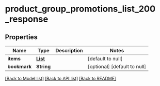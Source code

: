 # product_group_promotions_list_200_response
## Properties

| Name | Type | Description | Notes |
|------------ | ------------- | ------------- | -------------|
| **items** | [**List**](ProductGroupPromotionResponseItem.md) |  | [default to null] |
| **bookmark** | **String** |  | [optional] [default to null] |

[[Back to Model list]](../README.md#documentation-for-models) [[Back to API list]](../README.md#documentation-for-api-endpoints) [[Back to README]](../README.md)

